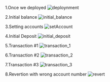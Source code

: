 1.Once we deployed
![deploynment](Execution_Results/01_deploynment.png)

2.Initial balance
![initial_balance](Execution_Results/02_balance.png)

3.Setting accounts
![setAccount](Execution_Results/03_setAccounts.png)

4.Initial Deposit
![initial_deposit](Execution_Results/04_deposit.png)

5.Transaction #1
![transaction_1](Execution_Results/05_transaction_1.png)

6.Transaction #2
![transaction_2](Execution_Results/06_transaction_2.png)

7.Transaction #3
![transaction_3](Execution_Results/07_transaction_3.png)

8.Revertion with wrong account number
![revert](Execution_Results/08_revert.png)
